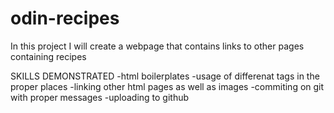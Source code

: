 # odin-recipes
In this project I will create a webpage that contains links to other pages containing recipes

SKILLS DEMONSTRATED
-html boilerplates
-usage of differenat tags in the proper places
-linking other html pages as well as images
-commiting on git with proper messages 
-uploading to github